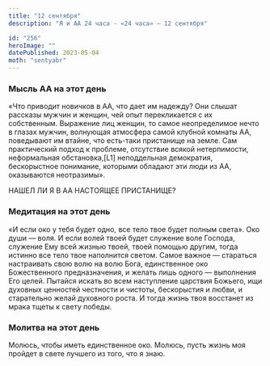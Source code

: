 ```yaml
---
title: "12 сентября"
description: "Я и АА 24 часа - «24 часа» — 12 сентября"

id: "256"
heroImage: ""
datePublished: 2023-05-04
moth: "sentyabr"
---
```


### Мысль АА на этот день

«Что приводит новичков в АА, что дает им надежду? Они слышат рассказы мужчин и
женщин, чей опыт перекликается с их собственным. Выражение лиц женщин, то
самое неопределимое нечто в глазах мужчин, волнующая атмосфера самой клубной
комнаты АА, поведывают им втайне, что есть-таки пристанище на земле. Сам
практический подход к проблеме, отсутствие всякой нетерпимости, неформальная
обстановка,[L1] неподдельная демократия, бескорыстное понимание, которыми
обладают эти люди из АА, оказываются неотразимы».

НАШЕЛ ЛИ Я В АА НАСТОЯЩЕЕ ПРИСТАНИЩЕ?

### Медитация на этот день

«И если око у тебя будет одно, все тело твое будет полным света». Око души —
воля. И если волей твоей будет служение воле Господа, служение Ему всей жизнью
твоей, твоей помощью другим, тогда истинно все тело твое наполнится светом.
Самое важное — стараться настраивать свою волю на волю Бога, единственное око
Божественного предназначения, и желать лишь одного — выполнения Его целей.
Пытайся искать во всем наступление царствия Божьего, ищи духовных ценностей
честности и чистоты, бескорыстия и любви, и старательно желай духовного роста.
И тогда жизнь твоя восстанет из мрака тщеты к свету победы.

### Молитва на этот день

Молюсь, чтобы иметь единственное око. Молюсь, пусть жизнь моя пройдет в свете
лучшего из того, что я знаю.
